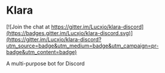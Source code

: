 # Klara

[![Join the chat at https://gitter.im/Lucxjo/klara-discord](https://badges.gitter.im/Lucxjo/klara-discord.svg)](https://gitter.im/Lucxjo/klara-discord?utm_source=badge&utm_medium=badge&utm_campaign=pr-badge&utm_content=badge)

A multi-purpose bot for Discord
